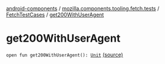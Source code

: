 [android-components](../../index.md) / [mozilla.components.tooling.fetch.tests](../index.md) / [FetchTestCases](index.md) / [get200WithUserAgent](./get200-with-user-agent.md)

# get200WithUserAgent

`open fun get200WithUserAgent(): `[`Unit`](https://kotlinlang.org/api/latest/jvm/stdlib/kotlin/-unit/index.html) [(source)](https://github.com/mozilla-mobile/android-components/blob/master/components/tooling/fetch-tests/src/main/java/mozilla/components/tooling/fetch/tests/FetchTestCases.kt#L182)